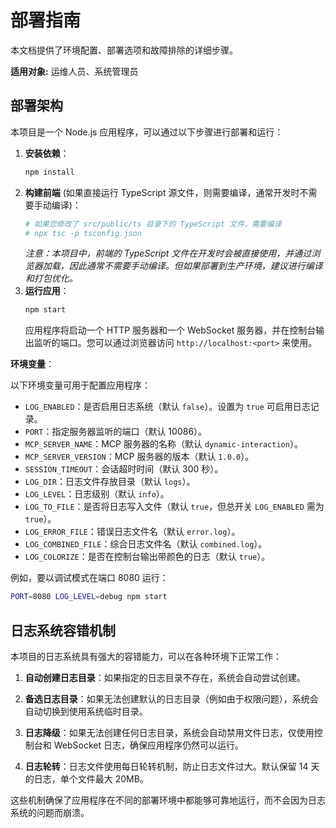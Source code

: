 # 部署指南

本文档提供了环境配置、部署选项和故障排除的详细步骤。

**适用对象:** 运维人员、系统管理员

## 部署架构

本项目是一个 Node.js 应用程序，可以通过以下步骤进行部署和运行：

1.  **安装依赖**：
    ```bash
    npm install
    ```
2.  **构建前端** (如果直接运行 TypeScript 源文件，则需要编译，通常开发时不需要手动编译)：
    ```bash
    # 如果您修改了 src/public/ts 目录下的 TypeScript 文件，需要编译
    # npx tsc -p tsconfig.json
    ```
    *注意：本项目中，前端的 TypeScript 文件在开发时会被直接使用，并通过浏览器加载，因此通常不需要手动编译。但如果部署到生产环境，建议进行编译和打包优化。*
3.  **运行应用**：
    ```bash
    npm start
    ```
    应用程序将启动一个 HTTP 服务器和一个 WebSocket 服务器，并在控制台输出监听的端口。您可以通过浏览器访问 `http://localhost:<port>` 来使用。

**环境变量**：

以下环境变量可用于配置应用程序：

*   `LOG_ENABLED`：是否启用日志系统（默认 `false`）。设置为 `true` 可启用日志记录。
*   `PORT`：指定服务器监听的端口（默认 10086）。
*   `MCP_SERVER_NAME`：MCP 服务器的名称（默认 `dynamic-interaction`）。
*   `MCP_SERVER_VERSION`：MCP 服务器的版本（默认 `1.0.0`）。
*   `SESSION_TIMEOUT`：会话超时时间（默认 300 秒）。
*   `LOG_DIR`：日志文件存放目录（默认 `logs`）。
*   `LOG_LEVEL`：日志级别（默认 `info`）。
*   `LOG_TO_FILE`：是否将日志写入文件（默认 `true`，但总开关 `LOG_ENABLED` 需为 `true`）。
*   `LOG_ERROR_FILE`：错误日志文件名（默认 `error.log`）。
*   `LOG_COMBINED_FILE`：综合日志文件名（默认 `combined.log`）。
*   `LOG_COLORIZE`：是否在控制台输出带颜色的日志（默认 `true`）。

例如，要以调试模式在端口 8080 运行：

```bash
PORT=8080 LOG_LEVEL=debug npm start
```

## 日志系统容错机制

本项目的日志系统具有强大的容错能力，可以在各种环境下正常工作：

1. **自动创建日志目录**：如果指定的日志目录不存在，系统会自动尝试创建。

2. **备选日志目录**：如果无法创建默认的日志目录（例如由于权限问题），系统会自动切换到使用系统临时目录。

3. **日志降级**：如果无法创建任何日志目录，系统会自动禁用文件日志，仅使用控制台和 WebSocket 日志，确保应用程序仍然可以运行。

4. **日志轮转**：日志文件使用每日轮转机制，防止日志文件过大。默认保留 14 天的日志，单个文件最大 20MB。

这些机制确保了应用程序在不同的部署环境中都能够可靠地运行，而不会因为日志系统的问题而崩溃。
